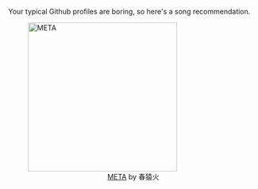 Your typical Github profiles are boring, so here's a song recommendation.
<figure><img width="300" height="300" src="https://i.scdn.co/image/ab67616d0000b273f31893f96af6ed6a1708d26b" alt="META" /><figcaption align="center"><a href="https://open.spotify.com/track/7FN4l3ORF68GwwOavytbps" target="_blank">META</a> by 春猿火</figcaption></figure>
